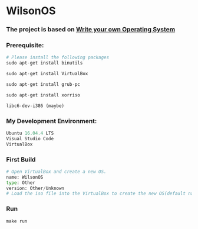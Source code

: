 # WilsonOS

### The project is based on [Write your own Operating System](https://www.youtube.com/watch?v=1rnA6wpF0o4&t=20s)

### Prerequisite:
```python
# Please install the following packages
sudo apt-get install binutils

sudo apt-get install VirtualBox

sudo apt-get install grub-pc

sudo apt-get install xorriso 

libc6-dev-i386 (maybe)
```

### My Development Environment:

```python
Ubuntu 16.04.4 LTS
Visual Studio Code
VirtualBox
```

### First Build
```python
# Open VirtualBox and create a new OS.
name: WilsonOS
type: Other
version: Other/Unknown
# Load the iso file into the VirtualBox to create the new OS(default name should be "WilsonOS", you can manually change the name in the makefile). 
```

### Run
```python
make run
```
